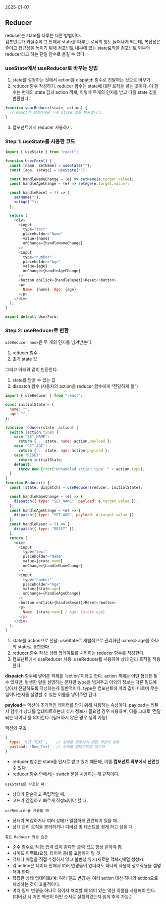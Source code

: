 2025-01-07

## Reducer

reducer는 state를 다루는 다른 방법이다.  
컴포넌트가 커질수록 그 안에서 state를 다루는 로직의 양도 늘어나게 되는데,
복잡성은 줄이고 접근성을 높이기 위해 컴포넌트 내부에 있는 state로직을 컴포넌트 외부의 reducer라고 하는 단일 함수로 옮길 수 있다.

### useState에서 useReducer로 바꾸는 방법

1. state를 설정하는 것에서 action을 dispatch 함수로 전달하는 것으로 바꾸기.
2. reducer 함수 작성하기.
   reducer 함수는 state에 대한 로직을 넣는 곳이다. 이 함수는 현재의 state 값과 action 객체, 이렇게 두개의 인자를 받고 다음 state 값을 반환한다.

```javascript
function yourReducer(state, action) {
  // React가 설정하게될 다음 state 값을 반환합니다.
}
```

3. 컴포넌트에서 reducer 사용하기.

### Step 1: useState를 사용한 코드

```javascript
import { useState } from "react";

function UserForm() {
  const [name, setName] = useState("");
  const [age, setAge] = useState("");

  const handleNameChange = (e) => setName(e.target.value);
  const handleAgeChange = (e) => setAge(e.target.value);

  const handleReset = () => {
    setName("");
    setAge("");
  };

  return (
    <div>
      <input
        type="text"
        placeholder="Name"
        value={name}
        onChange={handleNameChange}
      />
      <input
        type="number"
        placeholder="Age"
        value={age}
        onChange={handleAgeChange}
      />
      <button onClick={handleReset}>Reset</button>
      <p>
        Name: {name}, Age: {age}
      </p>
    </div>
  );
}

export default UserForm;
```

### Step 2: useReducer로 변환

`useReducer hook`은 두 개의 인자를 넘겨받는다.

1. reducer 함수
2. 초기 state 값

그리고 아래와 같이 반환한다.

1. state를 담을 수 있는 값
2. dispatch 함수 (사용자의 action을 reducer 함수에게 “전달하게 될”)

```javascript
import { useReducer } from "react";

const initialState = {
  name: "",
  age: "",
};

function reducer(state, action) {
  switch (action.type) {
    case "SET_NAME":
      return { ...state, name: action.payload };
    case "SET_AGE":
      return { ...state, age: action.payload };
    case "RESET":
      return initialState;
    default:
      throw new Error("Unhandled action type: " + action.type);
  }
}
function Reducer() {
  const [state, dispatch] = useReducer(reducer, initialState);

  const handleNameChange = (e) => {
    dispatch({ type: "SET_NAME", payload: e.target.value });
  };
  const handleAgeChange = (e) => {
    dispatch({ type: "SET_AGE", payload: e.target.value });
  };
  const handleReset = () => {
    dispatch({ type: "RESET" });
  };
  return (
    <div>
      <input
        type="text"
        placeholder="Name"
        value={state.name}
        onChange={handleNameChange}
      />
      <input
        type="number"
        placeholder="Age"
        value={state.age}
        onChange={handleAgeChange}
      />
      <button onClick={handleReset}>Reset</button>
      <p>
        Name: {state.name} / Age: {state.age}
      </p>
    </div>
  );
}
```

1. state를 action으로 전달: useState로 개별적으로 관리하던 name과 age를 하나의 state로 통합한다.
2. reducer 함수 작성: 상태 업데이트를 처리하는 reducer 함수를 작성한다.
3. 컴포넌트에서 useReducer 사용: useReducer를 사용하여 상태 관리 로직을 적용한다.

**dispatch** 함수에 넣어준 객체를 “action”이라고 한다.
action 객체는 어떤 형태든 될 수 있지만, 발생한 일을 설명하는 문자열 type을 넘겨주고 이외의 정보는 다른 필드에 담아서 전달하도록 작성하는게 일반적이다.
type은 컴포넌트에 따라 값이 다르며 무슨 일어나는지를 설명할 수 있는 이름을 넣어주면 된다.

**payload**는 액션에 추가적인 데이터를 담기 위해 사용하는 속성이다.
payload는 리듀서 함수가 상태를 업데이트하는데 추가 정보가 필요할 경우 사용하며, 이름 그대로 '전달되는 데이터'를 의미한다. (필요하지 않은 경우 생략 가능)

액션의 구조

```javascript
{
  type: 'SET_TEXT',    // 상태를 변경하기 위한 액션의 유형
  payload: 'New Text'  // 상태를 업데이트할 데이터
}
```

- reducer 함수는 state를 인자로 받고 있기 때문에, 이를 **컴포넌트 외부에서 선언**할 수 있다.
- reducer 함수 안에서는 switch 문을 사용하는 게 규칙이다.

`useState를 사용할 때`

- 상태가 단순하고 독립적일 때.
- 코드가 간결하고 빠르게 작성되어야 할 때.

`useReducer를 사용할 때`

- 상태가 복잡하거나 여러 상태가 밀접하게 관련되어 있을 때.
- 상태 관리 로직을 분리하거나 디버깅 및 테스트를 쉽게 하고 싶을 때.

`좋은 Reducer 작성 습관`

- 순수 함수로 작성: 입력 값이 같다면 출력 값도 항상 같아야 함.
- 사이드 이펙트(요청, 타이머 등)를 포함하지 말 것.
- 객체나 배열을 직접 수정하지 않고 불변성 유지(새로운 객체x,배열 생성x).
- 각 action은 데이터 안에서 여러 변경들이 있더라도 하나의 사용자 상호작용을 설명해야 한다.
- 복잡한 상태 업데이트(예: 여러 필드 변경)는 여러 action 대신 하나의 action으로 처리하는 것이 효율적이다.
- 여러 필드 변경을 하나로 묶어서 처리할 때 의미 있는 액션 이름을 사용해야 한다.
  (디버깅 시 어떤 액션이 어떤 순서로 실행되었는지 쉽게 추적 가능.)
